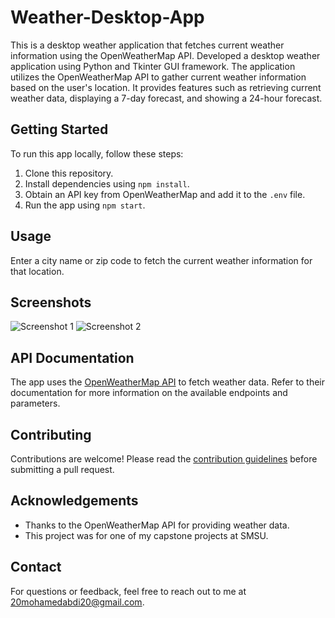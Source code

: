 # Weather-Desktop-App

This is a desktop weather application that fetches current weather information using the OpenWeatherMap API. Developed a desktop weather application using Python and Tkinter GUI framework. The application utilizes the OpenWeatherMap API to gather current weather information based on the user's location. It provides features such as retrieving current weather data, displaying a 7-day forecast, and showing a 24-hour forecast.

## Getting Started

To run this app locally, follow these steps:

1. Clone this repository.
2. Install dependencies using `npm install`.
3. Obtain an API key from OpenWeatherMap and add it to the `.env` file.
4. Run the app using `npm start`.

## Usage

Enter a city name or zip code to fetch the current weather information for that location.

## Screenshots

![Screenshot 1](/screenshots/screenshot1.png)
![Screenshot 2](/screenshots/screenshot2.png)

## API Documentation

The app uses the [OpenWeatherMap API](https://openweathermap.org/api) to fetch weather data. Refer to their documentation for more information on the available endpoints and parameters.

## Contributing

Contributions are welcome! Please read the [contribution guidelines](CONTRIBUTING.md) before submitting a pull request.


## Acknowledgements

- Thanks to the OpenWeatherMap API for providing weather data.
- This project was for one of my capstone projects at SMSU.

## Contact

For questions or feedback, feel free to reach out to me at 20mohamedabdi20@gmail.com.
